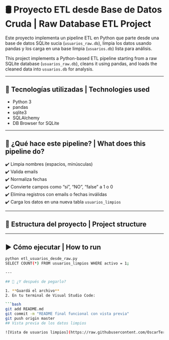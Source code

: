 # 🛢️ Proyecto ETL desde Base de Datos Cruda | Raw Database ETL Project

Este proyecto implementa un pipeline ETL en Python que parte desde una base de datos SQLite sucia (`usuarios_raw.db`), limpia los datos usando pandas y los carga en una base limpia (`usuarios.db`) lista para análisis.

This project implements a Python-based ETL pipeline starting from a raw SQLite database (`usuarios_raw.db`), cleans it using pandas, and loads the cleaned data into `usuarios.db` for analysis.

---

## 🔧 Tecnologías utilizadas | Technologies used

- Python 3  
- pandas  
- sqlite3  
- SQLAlchemy  
- DB Browser for SQLite

---

## 🧪 ¿Qué hace este pipeline? | What does this pipeline do?

✔️ Limpia nombres (espacios, minúsculas)  
✔️ Valida emails  
✔️ Normaliza fechas  
✔️ Convierte campos como “sí”, “NO”, “false” a 1 o 0  
✔️ Elimina registros con emails o fechas inválidas  
✔️ Carga los datos en una nueva tabla `usuarios_limpios`

---

## 📂 Estructura del proyecto | Project structure


---

## ▶️ Cómo ejecutar | How to run

```bash
python etl_usuarios_desde_raw.py
SELECT COUNT(*) FROM usuarios_limpios WHERE activo = 1;

---

## 🚀 ¿Y después de pegarlo?

1. **Guardá el archivo**
2. En tu terminal de Visual Studio Code:

```bash
git add README.md
git commit -m "README final funcional con vista previa"
git push origin master
## Vista previa de los datos limpios

![Vista de usuarios limpios](https://raw.githubusercontent.com/OscarTerrazaF/etl-usuarios-desde-raw/master/screenshots/vista_usuarios_limpios.png)


